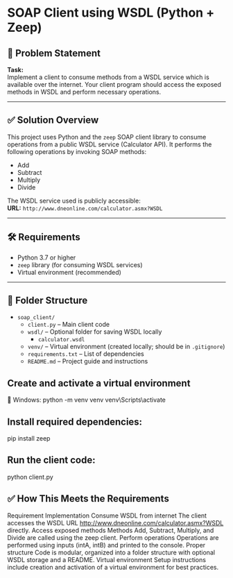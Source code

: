 # SOAP Client using WSDL (Python + Zeep)

## 🧾 Problem Statement

**Task:**  
Implement a client to consume methods from a WSDL service which is available over the internet. Your client program should access the exposed methods in WSDL and perform necessary operations.

---

## ✅ Solution Overview

This project uses Python and the `zeep` SOAP client library to consume operations from a public WSDL service (Calculator API). It performs the following operations by invoking SOAP methods:

- Add
- Subtract
- Multiply
- Divide

The WSDL service used is publicly accessible:  
**URL:** `http://www.dneonline.com/calculator.asmx?WSDL`

---

## 🛠️ Requirements

- Python 3.7 or higher
- `zeep` library (for consuming WSDL services)
- Virtual environment (recommended)

---

## 📁 Folder Structure

- `soap_client/`
  - `client.py` – Main client code
  - `wsdl/` – Optional folder for saving WSDL locally
    - `calculator.wsdl`
  - `venv/` – Virtual environment (created locally; should be in `.gitignore`)
  - `requirements.txt` – List of dependencies
  - `README.md` – Project guide and instructions


## Create and activate a virtual environment

🔹 Windows: 
python -m venv venv
venv\Scripts\activate

## Install required dependencies: 

pip install zeep

## Run the client code: 

python client.py

## ✅ How This Meets the Requirements

Requirement Implementation
Consume WSDL from internet The client accesses the WSDL URL http://www.dneonline.com/calculator.asmx?WSDL directly.
Access exposed methods Methods Add, Subtract, Multiply, and Divide are called using the zeep client.
Perform operations Operations are performed using inputs (intA, intB) and printed to the console.
Proper structure Code is modular, organized into a folder structure with optional WSDL storage and a README.
Virtual environment Setup instructions include creation and activation of a virtual environment for best practices.
